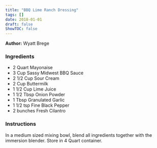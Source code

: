 ```yaml
---
title: "BBQ Lime Ranch Dressing"
tags: []
date: 2018-01-01
draft: false
ShowTOC: false
---
```


**Author:** Wyatt Brege



### Ingredients

-   2 Quart Mayonaise
-   3 Cup Sassy Midwest BBQ Sauce
-   2 1/2 Cup Sour Cream
-   2 Cup Buttermilk
-   1 1/2 Cup Lime Juice
-   1 1/2 Tbsp Onion Powder
-   1 Tbsp Granulated Garlic
-   1 1/2 tsp Fine Black Pepper
-   2 bunches Fresh Cilantro

### Instructions 

In a medium sized mixing bowl, blend all ingredients together with the
immersion blender. Store in 4 Quart container.
